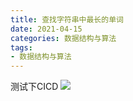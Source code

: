 ```yaml
---
title: 查找字符串中最长的单词
date: 2021-04-15
categories: 数据结构与算法
tags: 
- 数据结构与算法
---
```

测试下CICD
![](https://img-blog.csdnimg.cn/img_convert/01bbea74d2985ac2afaf91fc85332bb4.png)